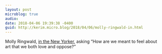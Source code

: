 ```yaml
---
layout: post
microblog: true
audio: 
date: 2018-04-06 19:39:38 -0400
guid: http://kerim.micro.blog/2018/04/06/molly-ringwald-in.html
---
```

Molly Ringwald, [in the New Yorker](http://www.newyorker.com/culture/personal-history/what-about-the-breakfast-club-molly-ringwald-metoo-john-hughes-pretty-in-pink), asking “How are we meant to feel about art that we both love and oppose?”
